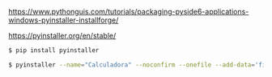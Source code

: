 https://www.pythonguis.com/tutorials/packaging-pyside6-applications-windows-pyinstaller-installforge/

https://pyinstaller.org/en/stable/

```bash
$ pip install pyinstaller

$ pyinstaller --name="Calculadora" --noconfirm --onefile --add-data='files/;files/' --icon='files/icon.png' --noconsole --clean --log-level=WARN  .\main.py
```
